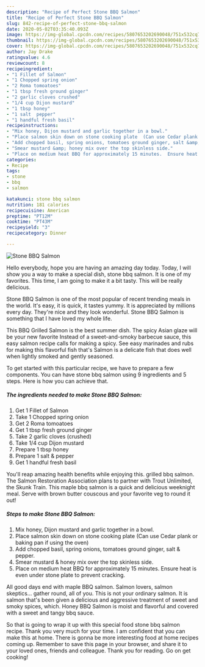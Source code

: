 ```yaml
---
description: "Recipe of Perfect Stone BBQ Salmon"
title: "Recipe of Perfect Stone BBQ Salmon"
slug: 842-recipe-of-perfect-stone-bbq-salmon
date: 2020-05-02T03:35:40.093Z
image: https://img-global.cpcdn.com/recipes/5807653202690048/751x532cq70/stone-bbq-salmon-recipe-main-photo.jpg
thumbnail: https://img-global.cpcdn.com/recipes/5807653202690048/751x532cq70/stone-bbq-salmon-recipe-main-photo.jpg
cover: https://img-global.cpcdn.com/recipes/5807653202690048/751x532cq70/stone-bbq-salmon-recipe-main-photo.jpg
author: Jay Drake
ratingvalue: 4.6
reviewcount: 8
recipeingredient:
- "1 Fillet of Salmon"
- "1 Chopped spring onion"
- "2 Roma tomoatoes"
- "1 tbsp fresh ground ginger"
- "2 garlic cloves crushed"
- "1/4 cup Dijon mustard"
- "1 tbsp honey"
- "1 salt  pepper"
- "1 handful fresh basil"
recipeinstructions:
- "Mix honey, Dijon mustard and garlic together in a bowl."
- "Place salmon skin down on stone cooking plate  (Can use Cedar plank or baking pan if using the oven)"
- "Add chopped basil, spring onions, tomatoes ground ginger, salt &amp; pepper."
- "Smear mustard &amp; honey mix over the top skinless side."
- "Place on medium heat BBQ for approximately 15 minutes.  Ensure heat is even under stone plate to prevent cracking."
categories:
- Recipe
tags:
- stone
- bbq
- salmon

katakunci: stone bbq salmon 
nutrition: 181 calories
recipecuisine: American
preptime: "PT12M"
cooktime: "PT43M"
recipeyield: "3"
recipecategory: Dinner

---
```



![Stone BBQ Salmon](https://img-global.cpcdn.com/recipes/5807653202690048/751x532cq70/stone-bbq-salmon-recipe-main-photo.jpg)

Hello everybody, hope you are having an amazing day today. Today, I will show you a way to make a special dish, stone bbq salmon. It is one of my favorites. This time, I am going to make it a bit tasty. This will be really delicious.

Stone BBQ Salmon is one of the most popular of recent trending meals in the world. It's easy, it is quick, it tastes yummy. It is appreciated by millions every day. They're nice and they look wonderful. Stone BBQ Salmon is something that I have loved my whole life.

This BBQ Grilled Salmon is the best summer dish. The spicy Asian glaze will be your new favorite Instead of a sweet-and-smoky barbecue sauce, this easy salmon recipe calls for making a spicy. See easy marinades and rubs for making this flavorful fish that&#39;s Salmon is a delicate fish that does well when lightly smoked and gently seasoned.


To get started with this particular recipe, we have to prepare a few components. You can have stone bbq salmon using 9 ingredients and 5 steps. Here is how you can achieve that.

<!--inarticleads1-->

##### The ingredients needed to make Stone BBQ Salmon:

1. Get 1 Fillet of Salmon
1. Take 1 Chopped spring onion
1. Get 2 Roma tomoatoes
1. Get 1 tbsp fresh ground ginger
1. Take 2 garlic cloves (crushed)
1. Take 1/4 cup Dijon mustard
1. Prepare 1 tbsp honey
1. Prepare 1 salt &amp; pepper
1. Get 1 handful fresh basil


You&#39;ll reap amazing health benefits while enjoying this. grilled bbq salmon. The Salmon Restoration Association plans to partner with Trout Unlimited, the Skunk Train. This maple bbq salmon is a quick and delicious weeknight meal. Serve with brown butter couscous and your favorite veg to round it out! 

<!--inarticleads2-->

##### Steps to make Stone BBQ Salmon:

1. Mix honey, Dijon mustard and garlic together in a bowl.
1. Place salmon skin down on stone cooking plate  (Can use Cedar plank or baking pan if using the oven)
1. Add chopped basil, spring onions, tomatoes ground ginger, salt &amp; pepper.
1. Smear mustard &amp; honey mix over the top skinless side.
1. Place on medium heat BBQ for approximately 15 minutes.  Ensure heat is even under stone plate to prevent cracking.


All good days end with maple BBQ salmon. Salmon lovers, salmon skeptics… gather round, all of you. This is not your ordinary salmon. It is salmon that&#39;s been given a delicious and aggressive treatment of sweet and smoky spices, which. Honey BBQ Salmon is moist and flavorful and covered with a sweet and tangy bbq sauce. 

So that is going to wrap it up with this special food stone bbq salmon recipe. Thank you very much for your time. I am confident that you can make this at home. There is gonna be more interesting food at home recipes coming up. Remember to save this page in your browser, and share it to your loved ones, friends and colleague. Thank you for reading. Go on get cooking!
